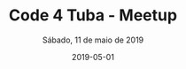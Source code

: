 ---
title: Code 4 Tuba - Meetup
subtitle: Sábado, 11 de maio de 2019
layout: evento
date: 2019-05-01
img: code4tuba.jpg
thumbnail: code4tuba.jpg
alt: Imagem de divulgação code for tuba meetup
project-date: Sábado, 11 de maio de 2019
local: UNISUL - Auditório Cettal, Tubarão, SC
endereco: "R. Padre Dionísio da Cunha Laudt, S/n - Dehon, Tubarão - SC"
endereco_url: "https://goo.gl/maps/crhFde2ceNQtvT787"
permalink: /evento-5
description: Visando sempre fomentar a comunidade de desenvolvimento de Tubarão, queremos ajudar você a compartilhar seu conhecimento e também aprender com outras pessoas da comunidade!
publico_alvo: "Qualquer pessoa ligada ao desenvolvimento de software"
valor: "Gratuito"
horario_inicio: "14:30h"
horario_fim: "17:00h"
link_inscricoes: "https://www.sympla.com.br/code-4-tuba---meetup__518751"

talks:
  - nome: "Credenciamento"
    palestrantes:
    istalk: false
    hora_inicio: "14:30"
    hora_fim: "15:00"

  - nome: "Simplificando testes unitários com junit e mockito"
    description: "Muito se tem ouvido falar em testes e da importância dos mesmos no desenvolvimento de software moderno, porém muito misticismo ainda está envolto nesse tema. Nessa talk, vamos abordar os principais conceitos e boas práticas relacionados a testes unitários, utilizando Java, juntamente com Junit e Mockito, e demonstraremos os diferentes casos de teste dentro do dia a dia do desenvolvedor backend, desde testes unitarios simples, até testes envolvendo metodos privados, void e classes abstratas"
    palestrantes: 
      - nome: "Felipe Neves"
        linkedin: https://www.linkedin.com/in/felipe-neves-4a7967163/
      - nome: "Lucas Nunes"
        linkedin: https://www.linkedin.com/in/lucasdomingosnunes/
    istalk: true
    hora_inicio: "15:00"
    hora_fim: "15:40"
    links:
      - icone:
        nome:
        link:
   
  - nome: Desenvolvimento de APIs REST com PHP usando Laravel e Lumen
    palestrantes: 
      - nome: "Jacson Feuser"
        linkedin:
    istalk: true
    hora_inicio: "15:40"
    hora_fim: "16:20"
    links:
      - icone:
        nome:
        link:
  
  - nome: "Flutter"
    description: "Porque Flutter não é simplismente mais uma tecnologia para desenvolvimento Mobile e o que ele possui de diferente para oferecer aos desenvolvedores. Isso tudo aliado a um hands-on para criação de um aplicativo simples e validação da tecnologia."
    palestrantes: 
      - nome: "Julio Henrique Bitencourt"
        linkedin: https://www.linkedin.com/in/julio-henrique-bitencourt/
    istalk: true
    hora_inicio: "16:20"
    hora_fim: "17:00"
    links:
      - icone: 
        nome: 
        link:
  
  - nome: Encerramento
    palestrante: 
    istalk: false
    hora_inicio: "17:00"
    hora_fim: "18:00"
    
---